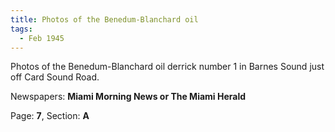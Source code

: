 ```yaml
---  
title: Photos of the Benedum-Blanchard oil  
tags:  
  - Feb 1945  
---  
```

  
Photos of the Benedum-Blanchard oil derrick number 1 in Barnes Sound just off Card Sound Road.  
  
Newspapers: **Miami Morning News or The Miami Herald**  
  
Page: **7**, Section: **A** 
